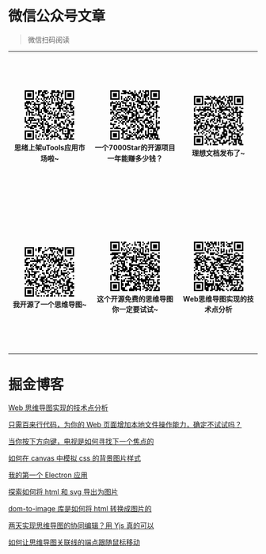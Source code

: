 # 微信公众号文章

> 微信扫码阅读

<table>
    <tr>
        <td align="center" style="word-wrap: break-word; width: 300px; height: 300px">
            <a href="https://mp.weixin.qq.com/s/LgaeFhPa2j1IZWA0_f_zFA" target="_blank" style="text-decoration: none;">
                <img src="./assets/img/wechat/1.png" width="100;"  style="align-items:center;justify-content:center;overflow:hidden;"/>
                <br />
                <sub style="font-size:14px"><b>思绪上架uTools应用市场啦~</b></sub>
            </a>
        </td>
        <td align="center" style="word-wrap: break-word; width: 300px; height: 300px">
            <a href="https://mp.weixin.qq.com/s/sVdaeB3chIjkfOnW4GkyUg" target="_blank" style="text-decoration: none;">
                <img src="./assets/img/wechat/2.png" width="100;"  style="align-items:center;justify-content:center;overflow:hidden;"/>
                <br />
                <sub style="font-size:14px"><b>一个7000Star的开源项目一年能赚多少钱？</b></sub>
            </a>
        </td>
        <td align="center" style="word-wrap: break-word; width: 300px; height: 300px">
            <a href="https://mp.weixin.qq.com/s/bQTPIjIDCIqa4aARr73zRg" target="_blank" style="text-decoration: none;">
                <img src="./assets/img/wechat/3.png" width="100;"  style="align-items:center;justify-content:center;overflow:hidden;"/>
                <br />
                <sub style="font-size:14px"><b>理想文档发布了~</b></sub>
            </a>
        </td>
    </tr>
    <tr>
        <td align="center" style="word-wrap: break-word; width: 300px; height: 300px">
            <a href="https://mp.weixin.qq.com/s/gQZdABjs3cQ288fb1zLung" target="_blank" style="text-decoration: none;">
                <img src="./assets/img/wechat/4.png" width="100;"  style="align-items:center;justify-content:center;overflow:hidden;"/>
                <br />
                <sub style="font-size:14px"><b>我开源了一个思维导图~</b></sub>
            </a>
        </td>
        <td align="center" style="word-wrap: break-word; width: 300px; height: 300px">
            <a href="https://mp.weixin.qq.com/s/hFAjxQ5sRRTnW810GoYQSw" target="_blank" style="text-decoration: none;">
                <img src="./assets/img/wechat/5.png" width="100;"  style="align-items:center;justify-content:center;overflow:hidden;"/>
                <br />
                <sub style="font-size:14px"><b>这个开源免费的思维导图你一定要试试~</b></sub>
            </a>
        </td>
        <td align="center" style="word-wrap: break-word; width: 300px; height: 300px">
            <a href="https://mp.weixin.qq.com/s/4hEbMCh-LGcH4aYajORtcw" target="_blank" style="text-decoration: none;">
                <img src="./assets/img/wechat/6.png" width="100;"  style="align-items:center;justify-content:center;overflow:hidden;"/>
                <br />
                <sub style="font-size:14px"><b>Web思维导图实现的技术点分析</b></sub>
            </a>
        </td>       
    </tr>
</table>

# 掘金博客

[Web 思维导图实现的技术点分析](https://juejin.cn/post/6987711560521089061)

[只需百来行代码，为你的 Web 页面增加本地文件操作能力，确定不试试吗？](https://juejin.cn/post/7157681502506090510)

[当你按下方向键，电视是如何寻找下一个焦点的](https://juejin.cn/post/7199666255883927612)

[如何在 canvas 中模拟 css 的背景图片样式](https://juejin.cn/post/7204854015463538744)

[我的第一个 Electron 应用](https://juejin.cn/post/7233012756314701884)

[探索如何将 html 和 svg 导出为图片](https://juejin.cn/post/7276712861514170409)

[dom-to-image 库是如何将 html 转换成图片的](https://juejin.cn/post/7287913415803764747)

[两天实现思维导图的协同编辑？用 Yjs 真的可以](https://juejin.cn/post/7295669711533998117)

[如何让思维导图关联线的端点跟随鼠标移动](https://juejin.cn/post/7443736271645720626)
